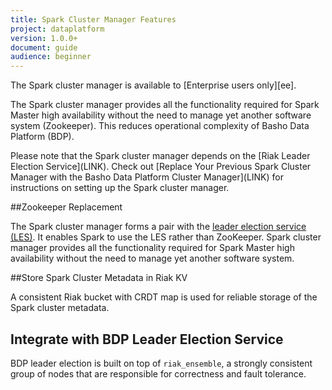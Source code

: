 ```yaml
---
title: Spark Cluster Manager Features
project: dataplatform
version: 1.0.0+
document: guide
audience: beginner
---
```


[ee]: http://info.basho.com/Wiki_Riak_Enterprise_Request.html

<div class="note">
The Spark cluster manager is available to [Enterprise users only][ee].
</div>

The Spark cluster manager provides all the functionality required for Spark Master high availability without the need to manage yet another software system (Zookeeper). This reduces operational complexity of Basho Data Platform (BDP).

<div class="note">
Please note that the Spark cluster manager depends on the [Riak Leader Election Service](LINK). Check out [Replace Your Previous Spark Cluster Manager with the Basho Data Platform Cluster Manager](LINK) for instructions on setting up the Spark cluster manager.
</div>


##Zookeeper Replacement

The Spark cluster manager forms a pair with the [leader election service (LES)](LINK). It enables Spark to use the LES rather than ZooKeeper. Spark cluster manager provides all the functionality required for Spark Master high availability without the need to manage yet another software system.


##Store Spark Cluster Metadata in Riak KV

A consistent Riak bucket with CRDT map is used for reliable storage of the Spark cluster metadata.


## Integrate with BDP Leader Election Service

BDP leader election is built on top of `riak_ensemble`, a strongly consistent group of nodes that are responsible for correctness and fault tolerance.
